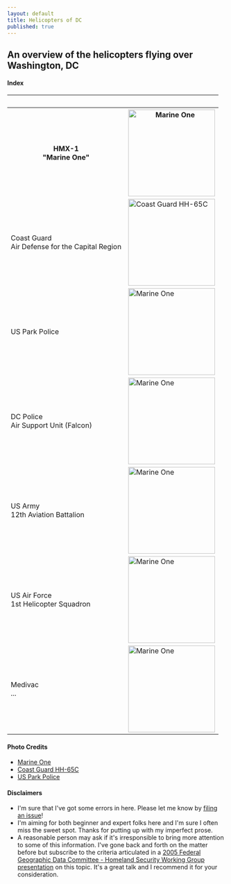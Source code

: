 ```yaml
---
layout: default
title: Helicopters of DC
published: true
---
```


## An overview of the helicopters flying over Washington, DC

#### Index


 <table style="width:100%">
  <tr>
    <th>&nbsp;</th>
    <th>&nbsp;</th>
  </tr>
  <tr>
    <th>HMX-1<br>"Marine One"</th>
    <th><img src="https://helicoptersofdc.com/pictures/VH-3D_Marine_One_over_Washington_DC_May_2005.jpg" alt="Marine One" width="200"></th>
  </tr>
  <tr>
    <td>Coast Guard<br>Air Defense for the Capital Region</td>
    <td><img src="https://helicoptersofdc.com/pictures/1599px-USCG_HH-65C.jpg" alt="Coast Guard HH-65C" width="200"></td>
  </tr>
  <tr>
    <td>US Park Police</td>
    <td><img src="https://helicoptersofdc.com/pictures/U.S._Park_Police_helicopter.JPG" alt="Marine One" width="200"></td>
  </tr>
  <tr>
    <td>DC Police<br>Air Support Unit (Falcon)</td>
    <td><img src="https://helicoptersofdc.com/pictures/U.S._Park_Police_helicopter.JPG" alt="Marine One" width="200"></td>
  </tr>
  <tr>
    <td>US Army<br>12th Aviation Battalion</td>
    <td><img src="https://helicoptersofdc.com/pictures/U.S._Park_Police_helicopter.JPG" alt="Marine One" width="200"></td>
  </tr> 
  <tr>
    <td>US Air Force<br>1st Helicopter Squadron</td>
    <td><img src="https://helicoptersofdc.com/pictures/U.S._Park_Police_helicopter.JPG" alt="Marine One" width="200"></td>
  </tr>
  <tr>
    <td>Medivac<br>...</td>
    <td><img src="https://helicoptersofdc.com/pictures/U.S._Park_Police_helicopter.JPG" alt="Marine One" width="200"></td>
  </tr>
</table> 




#### Photo Credits
* [Marine One](https://en.wikipedia.org/wiki/Marine_One#/media/File:VH-3D_Marine_One_over_Washington_DC_May_2005.jpg)
* [Coast Guard HH-65C](https://en.wikipedia.org/wiki/File:USCG_HH-65C.jpg) 
* [US Park Police](https://en.wikipedia.org/wiki/File:U.S._Park_Police_helicopter.JPG)


#### Disclaimers   
* I'm sure that I've got some errors in here.  Please let me know by [filing an issue](https://github.com/gbinal/dc-helicopters/issues)!  
* I'm aiming for both beginner and expert folks here and I'm sure I often miss the sweet spot.  Thanks for putting up with my imperfect prose.  
* A reasonable person may ask if it's irresponsible to bring more attention to some of this information.  I've gone back and forth on the matter before but subscribe to the criteria articulated in a [2005 Federal Geographic Data Committee - Homeland Security Working Group presentation](https://web.archive.org/web/20101122205653/http://www.emforum.org/vforum/lc051116.htm) on this topic.  It's a great talk and I recommend it for your consideration.  










